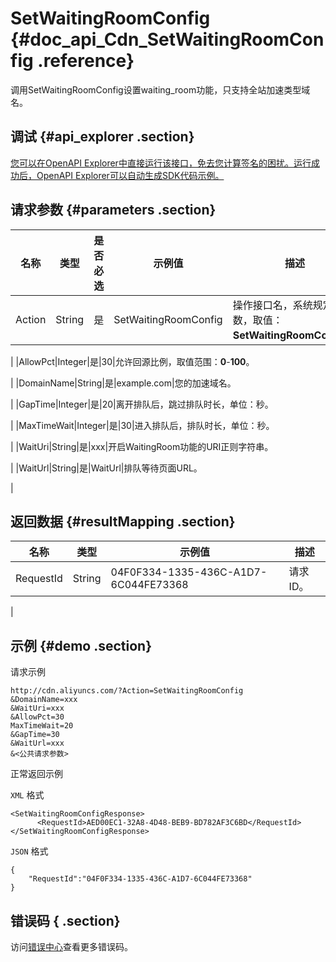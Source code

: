 # SetWaitingRoomConfig {#doc_api_Cdn_SetWaitingRoomConfig .reference}

调用SetWaitingRoomConfig设置waiting\_room功能，只支持全站加速类型域名。

## 调试 {#api_explorer .section}

[您可以在OpenAPI Explorer中直接运行该接口，免去您计算签名的困扰。运行成功后，OpenAPI Explorer可以自动生成SDK代码示例。](https://api.aliyun.com/#product=Cdn&api=SetWaitingRoomConfig&type=RPC&version=2018-05-10)

## 请求参数 {#parameters .section}

|名称|类型|是否必选|示例值|描述|
|--|--|----|---|--|
|Action|String|是|SetWaitingRoomConfig|操作接口名，系统规定参数，取值：**SetWaitingRoomConfig**。

 |
|AllowPct|Integer|是|30|允许回源比例，取值范围：**0**-**100**。

 |
|DomainName|String|是|example.com|您的加速域名。

 |
|GapTime|Integer|是|20|离开排队后，跳过排队时长，单位：秒。

 |
|MaxTimeWait|Integer|是|30|进入排队后，排队时长，单位：秒。

 |
|WaitUri|String|是|xxx|开启WaitingRoom功能的URI正则字符串。

 |
|WaitUrl|String|是|WaitUrl|排队等待页面URL。

 |

## 返回数据 {#resultMapping .section}

|名称|类型|示例值|描述|
|--|--|---|--|
|RequestId|String|04F0F334-1335-436C-A1D7-6C044FE73368|请求ID。

 |

## 示例 {#demo .section}

请求示例

``` {#request_demo}
http://cdn.aliyuncs.com/?Action=SetWaitingRoomConfig
&DomainName=xxx
&WaitUri=xxx
&AllowPct=30
MaxTimeWait=20
&GapTime=30
&WaitUrl=xxx
&<公共请求参数>
```

正常返回示例

`XML` 格式

``` {#xml_return_success_demo}
<SetWaitingRoomConfigResponse>
      <RequestId>AED00EC1-32A8-4D48-BEB9-BD782AF3C6BD</RequestId>
</SetWaitingRoomConfigResponse>
```

`JSON` 格式

``` {#json_return_success_demo}
{
	"RequestId":"04F0F334-1335-436C-A1D7-6C044FE73368"
}
```

## 错误码 { .section}

访问[错误中心](https://error-center.aliyun.com/status/product/Cdn)查看更多错误码。

